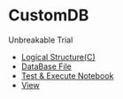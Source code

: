 # CustomDB
Unbreakable Trial

- [Logical Structure(C)](https://github.com/CharmStrange/Snippet/tree/main/C/Idea/CustomDB)
- [DataBase File](TitanVault.py)
- [Test & Execute Notebook](ExecuteCell.py)
- [View](https://github.com/CharmStrange/CoLab_data/blob/main/ipynbs/DataBase/CustomDB.ipynb)
